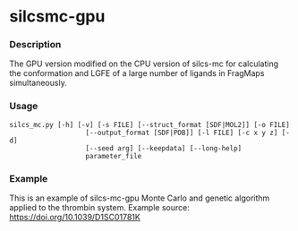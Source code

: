 # silcsmc-gpu

### Description
The GPU version modified on the CPU version of silcs-mc for calculating the conformation and LGFE of a large number of ligands in FragMaps simultaneously.

### Usage
```
silcs_mc.py [-h] [-v] [-s FILE] [--struct_format [SDF|MOL2]] [-o FILE]
                   [--output_format [SDF|PDB]] [-l FILE] [-c x y z] [-d]
                   [--seed arg] [--keepdata] [--long-help]
                   parameter_file
```

### Example
This is an example of silcs-mc-gpu Monte Carlo and genetic algorithm applied to the thrombin system. 
Example source:
https://doi.org/10.1039/D1SC01781K

